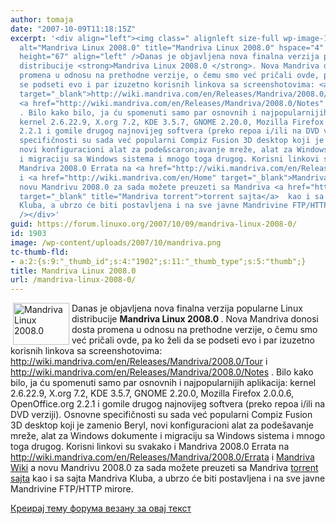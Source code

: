 ```yaml
---
author: tomaja
date: "2007-10-09T11:18:15Z"
excerpt: '<div align="left"><img class=" alignleft size-full wp-image-1902" src="https://linuxo.org/wp-content/uploads/2007/10/mandriva.png"
  alt="Mandriva Linux 2008.0" title="Mandriva Linux 2008.0" hspace="4" width="90"
  height="67" align="left" />Danas je objavljena nova finalna verzija popularne Linux
  distribucije <strong>Mandriva Linux 2008.0 </strong>. Nova Mandriva donosi dosta
  promena u odnosu na prethodne verzije, o čemu smo već pričali ovde, pa ko želi da
  se podseti evo i par izuzetno korisnih linkova sa screenshotovima: <a href="http://wiki.mandriva.com/en/Releases/Mandriva/2008.0/Tour"
  target="_blank">http://wiki.mandriva.com/en/Releases/Mandriva/2008.0/Tour</a> i
  <a href="http://wiki.mandriva.com/en/Releases/Mandriva/2008.0/Notes" target="_blank">http://wiki.mandriva.com/en/Releases/Mandriva/2008.0/Notes</a>
  . Bilo kako bilo, ja ću spomenuti samo par osnovnih i najpopularnijih aplikacija:
  kernel 2.6.22.9, X.org 7.2, KDE 3.5.7, GNOME 2.20.0, Mozilla Firefox 2.0.0.6, OpenOffice.org
  2.2.1 i gomile drugog najnovijeg softvera (preko repoa i/ili na DVD verziji). Osnovne
  specifičnosti su sada već popularni Compiz Fusion 3D desktop koji je zamenio Beryl,
  novi konfiguracioni alat za pode&scaron;avanje mreže, alat za Windows dokumente
  i migraciju sa Windows sistema i mnogo toga drugog. Korisni linkovi su svakako i
  Mandriva 2008.0 Errata na <a href="http://wiki.mandriva.com/en/Releases/Mandriva/2008.0/Errata">http://wiki.mandriva.com/en/Releases/Mandriva/2008.0/Errata</a>
  i <a href="http://wiki.mandriva.com/en/Home" target="_blank">Mandriva Wiki</a>  a
  novu Mandrivu 2008.0 za sada možete preuzeti sa Mandriva <a href="http://torrent.mandriva.com/public/"
  target="_blank" title="Mandriva torrent">torrent sajta</a>  kao i sa sajta Mandriva
  Kluba, a ubrzo će biti postavljena i na sve javne Mandrivine FTP/HTTP mirore.<br
  /></div>'
guid: https://forum.linuxo.org/2007/10/09/mandriva-linux-2008-0/
id: 1903
image: /wp-content/uploads/2007/10/mandriva.png
tc-thumb-fld:
- a:2:{s:9:"_thumb_id";s:4:"1902";s:11:"_thumb_type";s:5:"thumb";}
title: Mandriva Linux 2008.0
url: /mandriva-linux-2008-0/
---
```

<div align="left">
  <img class=" alignleft size-full wp-image-1902" src="https://linuxo.org/wp-content/uploads/2007/10/mandriva.png" alt="Mandriva Linux 2008.0" title="Mandriva Linux 2008.0" hspace="4" width="90" height="67" align="left" />Danas je objavljena nova finalna verzija popularne Linux distribucije <strong>Mandriva Linux 2008.0 </strong>. Nova Mandriva donosi dosta promena u odnosu na prethodne verzije, o čemu smo već pričali ovde, pa ko želi da se podseti evo i par izuzetno korisnih linkova sa screenshotovima: <a href="http://wiki.mandriva.com/en/Releases/Mandriva/2008.0/Tour" target="_blank">http://wiki.mandriva.com/en/Releases/Mandriva/2008.0/Tour</a> i <a href="http://wiki.mandriva.com/en/Releases/Mandriva/2008.0/Notes" target="_blank">http://wiki.mandriva.com/en/Releases/Mandriva/2008.0/Notes</a> . Bilo kako bilo, ja ću spomenuti samo par osnovnih i najpopularnijih aplikacija: kernel 2.6.22.9, X.org 7.2, KDE 3.5.7, GNOME 2.20.0, Mozilla Firefox 2.0.0.6, OpenOffice.org 2.2.1 i gomile drugog najnovijeg softvera (preko repoa i/ili na DVD verziji). Osnovne specifičnosti su sada već popularni Compiz Fusion 3D desktop koji je zamenio Beryl, novi konfiguracioni alat za pode&scaron;avanje mreže, alat za Windows dokumente i migraciju sa Windows sistema i mnogo toga drugog. Korisni linkovi su svakako i Mandriva 2008.0 Errata na <a href="http://wiki.mandriva.com/en/Releases/Mandriva/2008.0/Errata">http://wiki.mandriva.com/en/Releases/Mandriva/2008.0/Errata</a> i <a href="http://wiki.mandriva.com/en/Home" target="_blank">Mandriva Wiki</a> a novu Mandrivu 2008.0 za sada možete preuzeti sa Mandriva <a href="http://torrent.mandriva.com/public/" target="_blank" title="Mandriva torrent">torrent sajta</a> kao i sa sajta Mandriva Kluba, a ubrzo će biti postavljena i na sve javne Mandrivine FTP/HTTP mirore.
</div>

<!--break-->

[Креирај тему форума везану за овај текст](https://linuxo.org/nova-tema-na-forumu/?se_pid=1903)